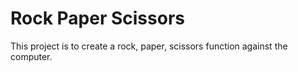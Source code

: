 # Rock Paper Scissors
This project is to create a rock, paper, scissors function against the computer.